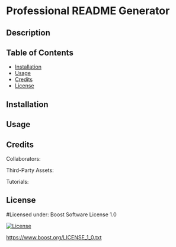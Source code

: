 # Professional README Generator

## Description

<desc>

## Table of Contents

- [Installation](#installation)
- [Usage](#usage)
- [Credits](#credits)
- [License](#license)

## Installation

<steps>

## Usage

<instructions>

## Credits

Collaborators: <collaborators>

Third-Party Assets: <assets>

Tutorials: <tutorials>

## License

#Licensed under: Boost Software License 1.0

[![License](https://img.shields.io/badge/License-Boost_1.0-lightblue.svg)](https://www.boost.org/LICENSE_1_0.txt)

https://www.boost.org/LICENSE_1_0.txt